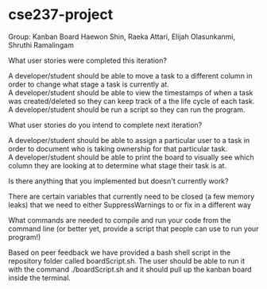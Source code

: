 # cse237-project

Group: Kanban Board
Haewon Shin, Raeka Attari, Elijah Olasunkanmi, Shruthi Ramalingam

What user stories were completed this iteration?

A developer/student should be able to move a task to a different column in order to change what stage a task is currently at.  
A developer/student should be able to view the timestamps of when a task was created/deleted so they can keep track of a the life cycle of each task.  
A developer/student should be run a script so they can run the program.  


What user stories do you intend to complete next iteration?

A developer/student should be able to assign a particular user to a task in order to document who is taking ownership for that particular task.  
A developer/student should be able to print the board to visually see which column they are looking at to determine what stage their task is at.  


Is there anything that you implemented but doesn't currently work?

There are certain variables that currently need to be closed (a few memory leaks) that we need to either SuppressWarnings to or fix in a different way


What commands are needed to compile and run your code from the command line (or better yet, provide a script that people can use to run your program!)

Based on peer feedback we have provided a bash shell script in the repository folder called boardScript.sh. The user should be able to run it with the command ./boardScript.sh and it should pull up the kanban board inside the terminal.

